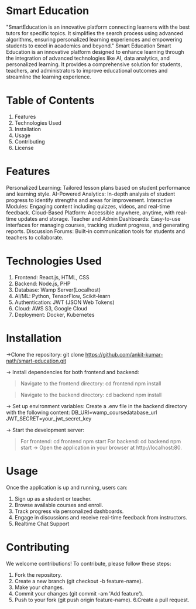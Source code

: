 # Smart Education
"SmartEducation is an innovative platform connecting learners with the best tutors for specific topics. It simplifies the search process using advanced algorithms, ensuring personalized learning experiences and empowering students to excel in academics and beyond."
Smart Education
Smart Education is an innovative platform designed to enhance learning through the integration of advanced technologies like AI, data analytics, and personalized learning. It provides a comprehensive solution for students, teachers, and administrators to improve educational outcomes and streamline the learning experience.

 # Table of Contents
1. Features
2. Technologies Used
3. Installation
4. Usage
5. Contributing
6. License

# Features
Personalized Learning: Tailored lesson plans based on student performance and learning style.
AI-Powered Analytics: In-depth analysis of student progress to identify strengths and areas for improvement.
Interactive Modules: Engaging content including quizzes, videos, and real-time feedback.
Cloud-Based Platform: Accessible anywhere, anytime, with real-time updates and storage.
Teacher and Admin Dashboards: Easy-to-use interfaces for managing courses, tracking student progress, and generating reports.
Discussion Forums: Built-in communication tools for students and teachers to collaborate.

# Technologies Used
1. Frontend: React.js, HTML, CSS
2. Backend: Node.js, PHP
3. Database: Wamp Server(Localhost)
4. AI/ML: Python, TensorFlow, Scikit-learn
5. Authentication: JWT (JSON Web Tokens)
6. Cloud: AWS S3, Google Cloud
7. Deployment: Docker, Kubernetes

# Installation

->Clone the repository:
git clone https://github.com/ankit-kumar-nath/smart-education.git

-> Install dependencies for both frontend and backend:
   > Navigate to the frontend directory:
     cd frontend
     npm install

   > Navigate to the backend directory:
     cd backend
     npm install

-> Set up environment variables: Create a .env file in the backend directory with the following content:
    DB_URI=wamp_coursedatabase_url
    JWT_SECRET=your_jwt_secret_key

-> Start the development server:
   > For frontend:
     cd frontend
     npm start
   > For backend:
     cd backend
     npm start
-> Open the application in your browser at http://localhost:80.

# Usage
Once the application is up and running, users can:

1. Sign up as a student or teacher.
2. Browse available courses and enroll.
3. Track progress via personalized dashboards.
4. Engage in discussions and receive real-time feedback from instructors.
5. Realtime Chat Support
   
# Contributing
We welcome contributions! To contribute, please follow these steps:

1. Fork the repository.
2. Create a new branch (git checkout -b feature-name).
3. Make your changes.
4. Commit your changes (git commit -am 'Add feature').
5. Push to your fork (git push origin feature-name).
6.Create a pull request.

